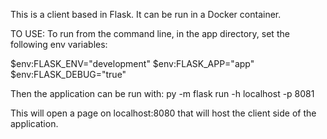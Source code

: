This is a client based in Flask. It can be run in a Docker container.

TO USE:
To run from the command line, in the app directory, set the following env variables:

 $env:FLASK_ENV="development"
 $env:FLASK_APP="app"      
 $env:FLASK_DEBUG="true"     
 
 Then the application can be run with:
 py -m flask run -h localhost -p 8081
 
 This will open a page on localhost:8080 that will host the client side of the application.

